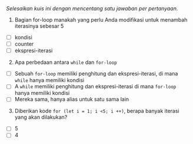 *Selesaikan kuis ini dengan mencentang satu jawaban per pertanyaan.*

1. Bagian for-loop manakah yang perlu Anda modifikasi untuk menambah iterasinya sebesar 5

- [ ] kondisi
- [ ] counter
- [ ] ekspresi-iterasi

2. Apa perbedaan antara `while` dan `for-loop`

- [ ] Sebuah `for-loop` memiliki penghitung dan ekspresi-iterasi, di mana `while` hanya memiliki kondisi
- [ ] A `while` memiliki penghitung dan ekspresi-iterasi di mana `for-loop` hanya memiliki kondisi
- [ ] Mereka sama, hanya alias untuk satu sama lain

3. Diberikan kode `for (let i = 1; i <5; i ++)`, berapa banyak iterasi yang akan dilakukan?

- [ ] 5
- [ ] 4

